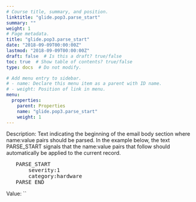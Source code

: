 ```yaml
---
# Course title, summary, and position.
linktitle: "glide.pop3.parse_start"
summary: ""
weight: 1
# Page metadata.
title: "glide.pop3.parse_start"
date: "2018-09-09T00:00:00Z"
lastmod: "2018-09-09T00:00:00Z"
draft: false  # Is this a draft? true/false
toc: true  # Show table of contents? true/false
type: docs  # Do not modify.

# Add menu entry to sidebar.
# - name: Declare this menu item as a parent with ID name.
# - weight: Position of link in menu.
menu:
  properties:
    parent: Properties
    name: "glide.pop3.parse_start"
    weight: 1
---
```


Description: Text indicating the beginning of the email body section where name:value pairs should be parsed. In the example below, the text PARSE_START signals that the name:value pairs that follow should automatically be applied to the current record.
<pre>
   PARSE_START
       severity:1
       category:hardware
   PARSE_END
</pre>


Value: ``